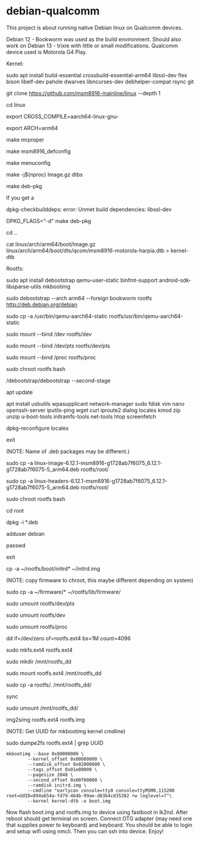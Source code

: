 # debian-qualcomm
This project is about running native Debian linux on Qualcomm devices.

Debian 12 - Bookworm was used as the build environment. Should also work on Debian 13 - trixie with little or small modifications. Qualcomm device used is Motorola G4 Play.

Kernel:

sudo apt install build-essential crossbuild-essential-arm64 libssl-dev flex bison libelf-dev pahole dwarves libncurses-dev debhelper-compat rsync git

git clone https://github.com/msm8916-mainline/linux --depth 1

cd linux

export CROSS_COMPILE=aarch64-linux-gnu-

export ARCH=arm64

make mrproper

make msm8916_defconfig

make menuconfig

make -j$(nproc) Image.gz dtbs

make deb-pkg

If you get a

dpkg-checkbuilddeps: error: Unmet build dependencies: libssl-dev

DPKG_FLAGS="-d" make deb-pkg

cd ..

cat linux/arch/arm64/boot/Image.gz linux/arch/arm64/boot/dts/qcom/msm8916-motorola-harpia.dtb > kernel-dtb

Rootfs:

sudo apt install debootstrap qemu-user-static binfmt-support android-sdk-libsparse-utils mkbootimg

sudo debootstrap --arch arm64 --foreign bookworm rootfs http://deb.debian.org/debian

sudo cp -a /usr/bin/qemu-aarch64-static rootfs/usr/bin/qemu-aarch64-static

sudo mount --bind /dev rootfs/dev

sudo mount --bind /dev/pts rootfs/dev/pts

sudo mount --bind /proc rootfs/proc

sudo chroot rootfs bash

/debootstrap/debootstrap --second-stage

apt update

apt install usbutils wpasupplicant network-manager sudo fdisk vim nano openssh-server iputils-ping wget curl iproute2 dialog locales kmod zip unzip u-boot-tools initramfs-tools net-tools htop screenfetch

dpkg-reconfigure locales

exit

(NOTE: Name of .deb packages may be different.)

sudo cp -a linux-image-6.12.1-msm8916-g1728ab7f6075_6.12.1-g1728ab7f6075-5_arm64.deb rootfs/root/

sudo cp -a linux-headers-6.12.1-msm8916-g1728ab7f6075_6.12.1-g1728ab7f6075-5_arm64.deb rootfs/root/

sudo chroot rootfs bash

cd root

dpkg -i *.deb

adduser debian

passwd

exit

cp -a ~/rootfs/boot/initrd* ~/initrd.img

(NOTE: copy firmware to chroot, this maybe different depending on system)

sudo cp -a ~/firmware/* ~/rootfs/lib/firmware/


sudo umount rootfs/dev/pts

sudo umount rootfs/dev 

sudo umount rootfs/proc

dd if=/dev/zero of=rootfs.ext4 bs=1M count=4096

sudo mkfs.ext4 rootfs.ext4

sudo mkdir /mnt/rootfs_dd

sudo mount rootfs.ext4 /mnt/rootfs_dd

sudo cp -a rootfs/. /mnt/rootfs_dd/

sync

sudo umount /mnt/rootfs_dd/

img2simg rootfs.ext4 rootfs.img

(NOTE: Get UUID for mkbootimg kernel cmdline)

sudo dumpe2fs rootfs.ext4 | grep UUID

```
mkbootimg --base 0x80000000 \
        --kernel_offset 0x00080000 \
        --ramdisk_offset 0x02000000 \
        --tags_offset 0x01e00000 \
        --pagesize 2048 \
        --second_offset 0x00f00000 \
        --ramdisk initrd.img \
        --cmdline "earlycon console=tty0 console=ttyMSM0,115200 root=UUID=894a654a-fd79-464b-99ae-d83b4cd35382 rw loglevel=7"\
        --kernel kernel-dtb -o boot.img
```

Now flash boot.img and rootfs.img to device using fastboot in lk2nd.
After reboot should get terminal on screen.
Connect OTG adapter (may need one that supplies power to keyboard) and keyboard. You should be able to login and setup wifi using nmcli. Then you can ssh into device. Enjoy!



